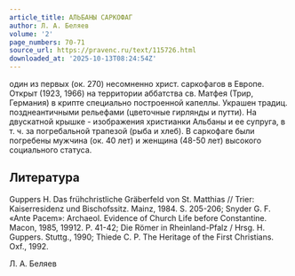 ```yaml
---
article_title: АЛЬБАНЫ САРКОФАГ
author: Л. А. Беляев
volume: '2'
page_numbers: 70-71
source_url: https://pravenc.ru/text/115726.html
downloaded_at: '2025-10-13T08:24:54Z'
---
```


один из первых (ок. 270) несомненно христ. саркофагов в Европе. Открыт (1923, 1966) на территории аббатства св. Матфея (Трир, Германия) в крипте специально построенной капеллы. Украшен традиц. позднеантичными рельефами (цветочные гирлянды и путти). На двускатной крышке - изображения христианки Альбаны и ее супруга, в т. ч. за погребальной трапезой (рыба и хлеб). В саркофаге были погребены мужчина (ок. 40 лет) и женщина (48-50 лет) высокого социального статуса.

## Литература

Guppers H. Das frühchristliche Gräberfeld von St. Matthias // Trier: Kaiserresidenz und Bischofssitz. Mainz, 1984. S. 205-206; Snyder G. F. «Ante Pacem»: Archaeol. Evidence of Church Life before Constantine. Macon, 1985, 19912. P. 41-42; Die Römer in Rheinland-Pfalz / Hrsg. H. Guppers. Stuttg., 1990; Thiede C. P. The Heritage of the First Christians. Oxf., 1992.

Л. А. Беляев
